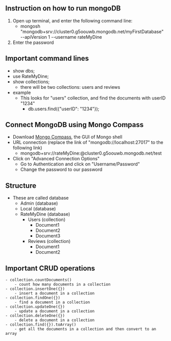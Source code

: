 ## Instruction on how to run mongoDB

1. Open up terminal, and enter the following command line: 
    - mongosh "mongodb+srv://cluster0.g5oouwb.mongodb.net/myFirstDatabase" --apiVersion 1 --username rateMyDine
2. Enter the password

## Important command lines 
- show dbs;
- use RateMyDine;
- show collections;
    - there will be two collections: users and reviews
- example 
    - This looks for "users" collection, and find the documents with userID "1234"
        - db.users.find({"userID": "1234"}); 

## Connect MongoDB using Mongo Compass
- Download [Mongo Compass](https://www.mongodb.com/products/compass), the GUI of Mongo shell
- URL connection (replace the link of "mongodb://localhost:27017" to the following link)
    - mongodb+srv://rateMyDine:<password>@cluster0.g5oouwb.mongodb.net/test
- Click on "Advanced Connection Options"
    - Go to Authentication and click on "Username/Password"
    - Change the password to our password

## Structure 
- These are called database
    - Admin (database)
    - Local (database)
    - RateMyDine (database)
        - Users (collection)
            - Document1
            - Document2
            - Document3
        - Reviews (collection)
            - Document1
            - Document2


## Important CRUD operations
    - collection.countDocuments()
        - count how many documents in a collection
    - collection.insertOne({})
        - insert a document in a collection
    - collection.findOne({})
        - find a document in a collection
    - collection.updateOne({})
        - update a document in a collection
    - collection.deleteOne({})
        - delete a document in a collection
    - collection.find({}).toArray()
        - get all the documents in a collection and then convert to an array


